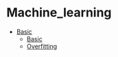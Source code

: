 # Machine_learning

- [Basic](basic/)
  * [Basic](basic/basic.md)
  * [Overfitting](basic/overfitting.md)

